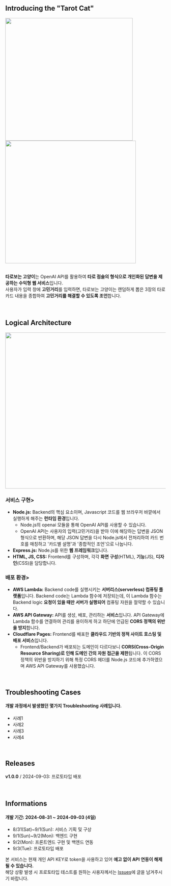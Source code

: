 ## Introducing the "Tarot Cat"
<img src="https://github.com/user-attachments/assets/52a4781e-d56e-4b80-8154-2533a37868d0" width="400" height="385"/>
<img src="https://github.com/user-attachments/assets/b7f5bb4f-2f84-4b2a-8bd5-fa8f14e832c1" width="410" height="385"/>
<br>
<br>

**타로보는 고양이**는 OpenAI API를 활용하여 **타로 점술의 형식으로 개인화된 답변을 제공하는 수익형 웹 서비스**입니다. <br>
사용자가 입력 창에 **고민거리**를 입력하면, 타로보는 고양이는 랜덤하게 뽑은 3장의 타로 카드 내용을 종합하여 **고민거리를 해결할 수 있도록 조언**합니다. <br>
<br>
<br>

## Logical Architecture
<img src="https://github.com/user-attachments/assets/a9480387-b4d6-4a69-98da-6f10b7e33f1e" width="800" height="490"/> <br>

### 서비스 구현>
- **Node.js:** Backend의 핵심 요소이며, Javascript 코드를 웹 브라우저 바깥에서 실행하게 해주는 **런타임 환경**입니다.
  - Node.js의 openai 모듈을 통해 OpenAI API를 사용할 수 있습니다.
  - OpenAI API는 사용자의 입력(고민거리)을 받아 이에 해당하는 답변을 JSON 형식으로 반환하며, 해당 JSON 답변을 다시 Node.js에서 전처리하여 카드 번호를 매칭하고 '카드별 설명'과 '종합적인 조언'으로 나눕니다.
- **Express.js:** Node.js를 위한 **웹 프레임워크**입니다.
- **HTML, JS, CSS:** Frontend를 구성하며, 각각 **화면 구성**(HTML), **기능**(JS), **디자인**(CSS)을 담당합니다.

### 배포 환경>
- **AWS Lambda:** Backend code를 실행시키는 **서버리스(serverless) 컴퓨팅 플랫폼**입니다. Backend code는 Lambda 함수에 저장되는데, 이 Lambda 함수는 Backend logic **요청이 있을 때만 서버가 실행되어** 컴퓨팅 자원을 절약할 수 있습니다.
- **AWS API Gateway:** API를 생성, 배포, 관리하는 **서비스**입니다. API Gateway에 Lambda 함수를 연결하여 관리를 용이하게 하고 하단에 언급된 **CORS 정책의 위반을 방지**합니다.
- **Cloudflare Pages:** Frontend를 배포한 **클라우드 기반의 정적 사이트 호스팅 및 배포 서비스**입니다.
  - Frontend/Backend가 배포되는 도메인이 다르다보니 **CORS(Cross-Origin Resource Sharing)로 인해 도메인 간의 자원 접근을 제한**됩니다. 이 CORS 정책의 위반을 방지하기 위해 특정 CORS 헤더를 Node.js 코드에 추가하였으며 AWS API Gateway를 사용했습니다.

<br>

## Troubleshooting Cases
#### 개발 과정에서 발생했던 몇가지 Troubleshooting 사례입니다.
- 사례1
- 사례2
- 사례3
- 사례4
<br>

## Releases
**v1.0.0** / 2024-09-03: 프로토타입 배포 <br>
<br>
<br>

## Informations
#### 개발 기간: 2024-08-31 ~ 2024-09-03 (4일)
- 8/31(Sat)~9/1(Sun): 서비스 기획 및 구상
- 9/1(Sun)~9/2(Mon): 백엔드 구현
- 9/2(Mon): 프론트엔드 구현 및 백엔드 연동
- 9/3(Tue): 프로토타입 배포

본 서비스는 현재 개인 API KEY로 token을 사용하고 있어 **예고 없이 API 연동이 해제될 수 있습니다.** <br>
해당 상황 발생 시 프로토타입 테스트를 원하는 사용자께서는 [Issues](https://github.com/ben020410/tarot_cat/issues)에 글을 남겨주시기 바랍니다.
